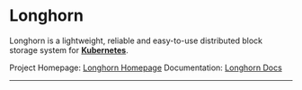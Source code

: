 # Longhorn
Longhorn is a lightweight, reliable and easy-to-use distributed block storage system for **[Kubernetes](../kubernetes/kubernetes)**.

Project Homepage: [Longhorn Homepage](https://longhorn.io)
Documentation: [Longhorn Docs](https://longhorn.io/docs/)

---
